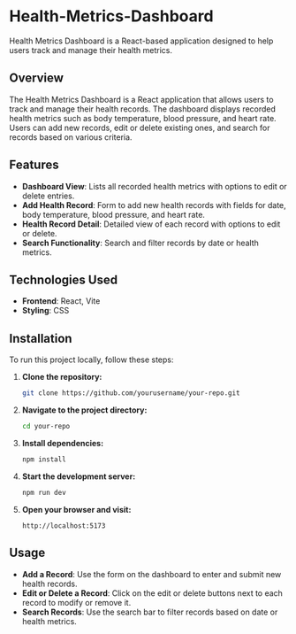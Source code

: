 # Health-Metrics-Dashboard
Health Metrics Dashboard is a React-based application designed to help users track and manage their health metrics. 

## Overview

The Health Metrics Dashboard is a React application that allows users to track and manage their health records. The dashboard displays recorded health metrics such as body temperature, blood pressure, and heart rate. Users can add new records, edit or delete existing ones, and search for records based on various criteria.

## Features

- **Dashboard View**: Lists all recorded health metrics with options to edit or delete entries.
- **Add Health Record**: Form to add new health records with fields for date, body temperature, blood pressure, and heart rate.
- **Health Record Detail**: Detailed view of each record with options to edit or delete.
- **Search Functionality**: Search and filter records by date or health metrics.

## Technologies Used

- **Frontend**: React, Vite
- **Styling**: CSS

## Installation

To run this project locally, follow these steps:

1. **Clone the repository:**

    ```bash
    git clone https://github.com/yourusername/your-repo.git
    ```

2. **Navigate to the project directory:**

    ```bash
    cd your-repo
    ```

3. **Install dependencies:**

    ```bash
    npm install
    ```

4. **Start the development server:**

    ```bash
    npm run dev
    ```

5. **Open your browser and visit:**

    ```
    http://localhost:5173
    ```

## Usage

- **Add a Record**: Use the form on the dashboard to enter and submit new health records.
- **Edit or Delete a Record**: Click on the edit or delete buttons next to each record to modify or remove it.
- **Search Records**: Use the search bar to filter records based on date or health metrics.

